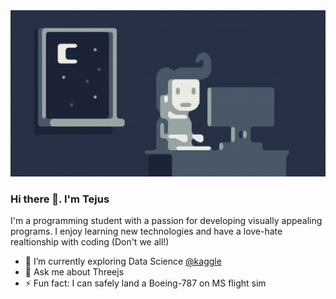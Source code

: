 <img src="https://github.com/tejusrevi/tejusrevi/blob/master/fungif.gif" width=1080/>

### Hi there 👋. I'm Tejus

I'm a programming student with a passion for developing visually appealing programs. I enjoy learning new technologies and have a love-hate realtionship with coding (Don't we all!)
- 🌱 I’m currently exploring Data Science [@kaggle](https://www.kaggle.com/tejusrevi)
- 💬 Ask me about Threejs 
- ⚡ Fun fact: I can safely land a Boeing-787 on MS flight sim

